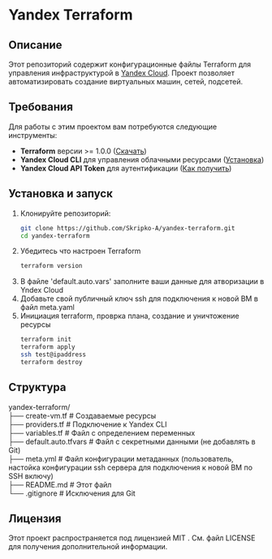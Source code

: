# Yandex Terraform

## Описание
Этот репозиторий содержит конфигурационные файлы Terraform для управления инфраструктурой в [Yandex Cloud](https://cloud.yandex.com/). 
Проект позволяет автоматизировать создание виртуальных машин, сетей, подсетей.

## Требования
Для работы с этим проектом вам потребуются следующие инструменты:
- **Terraform** версии >= 1.0.0 ([Скачать](https://developer.hashicorp.com/terraform/downloads))
- **Yandex Cloud CLI** для управления облачными ресурсами ([Установка](https://cloud.yandex.ru/docs/cli/quickstart))
- **Yandex Cloud API Token** для аутентификации ([Как получить](https://cloud.yandex.ru/docs/iam/concepts/authorization/oauth-token))

## Установка и запуск
1. Клонируйте репозиторий:
   ```bash
   git clone https://github.com/Skripko-A/yandex-terraform.git
   cd yandex-terraform
   ```
2. Убедитесь что настроен Terraform
   ```bash
   terraform version
   ```
3. В файле 'default.auto.vars' заполните ваши данные для атворизации в Yndex Cloud
4. Добавьте свой публичный ключ ssh для подключения к новой ВМ в файл meta.yaml
5. Инициация terraform, проврка плана, создание и уничтожение ресурсы
   ```bash
   terraform init
   terraform apply
   ssh test@ipaddress
   terraform destroy
   ```
## Структура
yandex-terraform/  
├── create-vm.tf        # Создаваемые ресурсы  
├── providers.tf        # Подключение к Yandex CLI  
├── variables.tf        # Файл с определением переменных  
├── default.auto.tfvars # Файл с секретными данными (не добавлять в Git)  
├── meta.yml            # Файл конфигурации метаданных (пользователь, настойка конфигурации ssh сервера для подключения к новой ВМ по SSH включу)  
├── README.md           # Этот файл  
└── .gitignore          # Исключения для Git  

## Лицензия
Этот проект распространяется под лицензией MIT . См. файл LICENSE для получения дополнительной информации.
